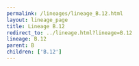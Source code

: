 ```yaml
---
permalink: /lineages/lineage_B.12.html
layout: lineage_page
title: Lineage B.12
redirect_to: ../lineage.html?lineage=B.12
lineage: B.12
parent: B
children: ['B.12']
---
```

